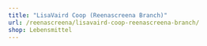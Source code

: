 ```yaml
---
title: "LisaVaird Coop (Reenascreena Branch)"
url: /reenascreena/lisavaird-coop-reenascreena-branch/
shop: Lebensmittel
---
```

